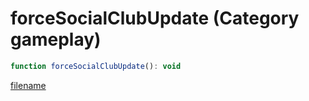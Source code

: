 # forceSocialClubUpdate (Category gameplay)

```js
function forceSocialClubUpdate(): void
```

[filename](forceSocialClubUpdate_m.md ':include')